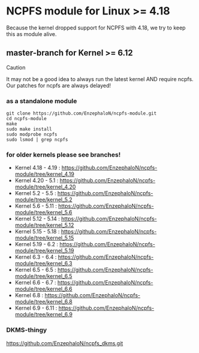 # NCPFS module for Linux >= 4.18 #
Because the kernel dropped support for NCPFS with 4.18, we try to keep this as module alive.

## master-branch for Kernel >= 6.12 ##

> [!CAUTION]
> It may not be a good idea to always run the latest kernel AND require ncpfs. Our patches for ncpfs are always delayed!

### as a standalone module ###

    git clone https://github.com/EnzephaloN/ncpfs-module.git
    cd ncpfs-module
    make
    sudo make install
    sudo modprobe ncpfs
    sudo lsmod | grep ncpfs

### for older kernels please see branches! ###

- Kernel 4.18 - 4.19 : https://github.com/EnzephaloN/ncpfs-module/tree/kernel_4.19
- Kernel 4.20 - 5.1 : https://github.com/EnzephaloN/ncpfs-module/tree/kernel_4.20
- Kernel 5.2 - 5.5 : https://github.com/EnzephaloN/ncpfs-module/tree/kernel_5.2
- Kernel 5.6 - 5.11 : https://github.com/EnzephaloN/ncpfs-module/tree/kernel_5.6
- Kernel 5.12 - 5.14 : https://github.com/EnzephaloN/ncpfs-module/tree/kernel_5.12
- Kernel 5.15 - 5.18 : https://github.com/EnzephaloN/ncpfs-module/tree/kernel_5.15
- Kernel 5.19 - 6.2 : https://github.com/EnzephaloN/ncpfs-module/tree/kernel_5.19
- Kernel 6.3 - 6.4 : https://github.com/EnzephaloN/ncpfs-module/tree/kernel_6.3
- Kernel 6.5 - 6.5 : https://github.com/EnzephaloN/ncpfs-module/tree/kernel_6.5
- Kernel 6.6 - 6.7 : https://github.com/EnzephaloN/ncpfs-module/tree/kernel_6.6
- Kernel 6.8 : https://github.com/EnzephaloN/ncpfs-module/tree/kernel_6.8
- Kernel 6.9 - 6.11 : https://github.com/EnzephaloN/ncpfs-module/tree/kernel_6.9

### DKMS-thingy ###

https://github.com/EnzephaloN/ncpfs_dkms.git
